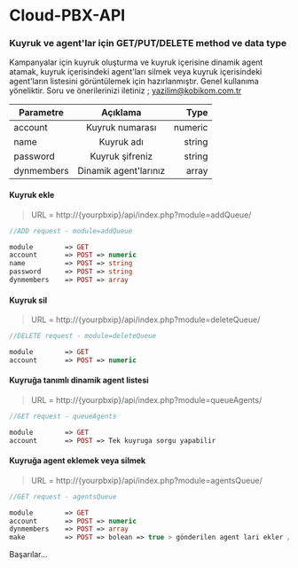 # Cloud-PBX-API
 
### Kuyruk ve agent'lar için GET/PUT/DELETE method ve data type
Kampanyalar için kuyruk oluşturma ve kuyruk içerisine dinamik agent atamak, kuyruk içerisindeki agent'ları silmek veya kuyruk içerisindeki agent'ların listesini görüntülemek için hazırlanmıştır.
Genel kullanıma yöneliktir.
Soru ve önerilerinizi iletiniz ; yazilim@kobikom.com.tr

| Parametre     | Açıklama               | Type   |
| ------------- |:----------------------:| ------:|
| account       | Kuyruk numarası        | numeric|
| name          | Kuyruk adı             | string |
| password      | Kuyruk şifreniz        | string |
| dynmembers    | Dinamik agent'larınız  | array  |


#### Kuyruk ekle

> URL = http://{yourpbxip}/api/index.php?module=addQueue/

```php
//ADD request - module=addQueue

module        => GET
account       => POST => numeric
name          => POST => string
password      => POST => string
dynmembers    => POST => array
```

#### Kuyruk sil

> URL = http://{yourpbxip}/api/index.php?module=deleteQueue/

```php
//DELETE request - module=deleteQueue

module        => GET
account       => POST => numeric
```
#### Kuyruğa tanımlı dinamik agent listesi

> URL = http://{yourpbxip}/api/index.php?module=queueAgents/

```php
//GET request - queueAgents

module        => GET
account       => POST => Tek kuyruga sorgu yapabilir
```

#### Kuyruğa agent eklemek veya silmek

> URL = http://{yourpbxip}/api/index.php?module=agentsQueue/

```php
//GET request - agentsQueue

module        => GET
account       => POST => numeric
dynmembers    => POST => array
make          => POST => bolean => true > gönderilen agent lari ekler / false > gönderilen agent lari siler
```


Başarılar...
